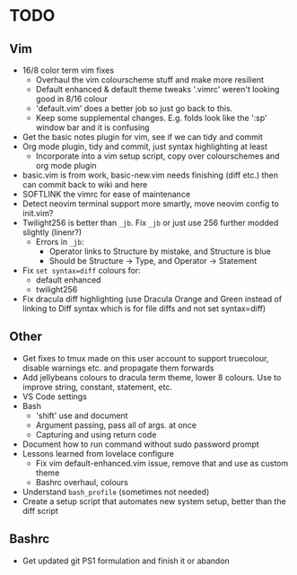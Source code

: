# TODO

## Vim

- 16/8 color term vim fixes
    - Overhaul the vim colourscheme stuff and make more resilient
    - Default enhanced & default theme tweaks '.vimrc' weren't looking good in 8/16 colour
    - 'default.vim' does a better job so just go back to this.
    - Keep some supplemental changes. E.g. folds look like the ':sp' window bar and it is confusing
- Get the basic notes plugin for vim, see if we can tidy and commit
- Org mode plugin, tidy and commit, just syntax highlighting at least
    - Incorporate into a vim setup script, copy over colourschemes and org mode plugin
- basic.vim is from work, basic-new.vim needs finishing (diff etc.) then can commit back to wiki and here
- SOFTLINK the vimrc for ease of maintenance
- Detect neovim terminal support more smartly, move neovim config to init.vim?
- Twilight256 is better than `_jb`. Fix `_jb` or just use 256 further modded slightly (linenr?)
    - Errors in `_jb`:
        - Operator links to Structure by mistake, and Structure is blue
        - Should be Structure -> Type, and Operator -> Statement
- Fix `set syntax=diff` colours for:
    - default enhanced
    - twilight256
- Fix dracula diff highlighting (use Dracula Orange and Green instead of linking to Diff syntax which is for file diffs and not set syntax=diff)

## Other

- Get fixes to tmux made on this user account to support truecolour, disable warnings etc. and propagate them forwards
- Add jellybeans colours to dracula term theme, lower 8 colours. Use to improve string, constant, statement, etc.
- VS Code settings
- Bash
    - 'shift' use and document
    - Argument passing, pass all of args. at once
    - Capturing and using return code
- Document how to run command without sudo password prompt
- Lessons learned from lovelace configure
    - Fix vim default-enhanced.vim issue, remove that and use as custom theme
    - Bashrc overhaul, colours
- Understand `bash_profile` (sometimes not needed)
- Create a setup script that automates new system setup, better than the diff
  script

## Bashrc

- Get updated git PS1 formulation and finish it or abandon
